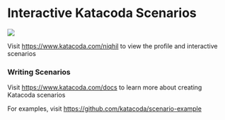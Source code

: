 # Interactive Katacoda Scenarios

[![](http://shields.katacoda.com/katacoda/niqhil/count.svg)](https://www.katacoda.com/niqhil "Get your profile on Katacoda.com")

Visit https://www.katacoda.com/niqhil to view the profile and interactive scenarios

### Writing Scenarios
Visit https://www.katacoda.com/docs to learn more about creating Katacoda scenarios

For examples, visit https://github.com/katacoda/scenario-example
